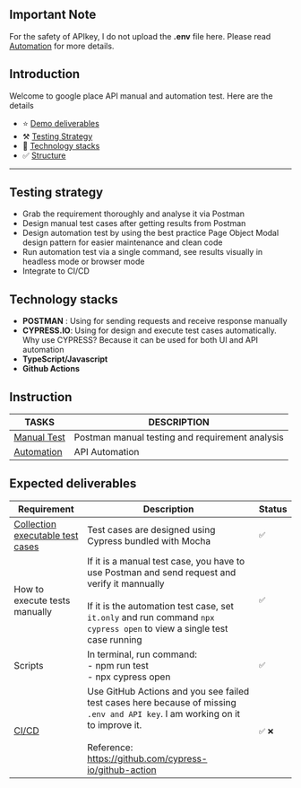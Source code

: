 ## Important Note
For the safety of APIkey, I do not upload the **.env** file here. Please read [Automation](https://github.com/anhhanuman/google-place-cypress/blob/main/docs/automation-test.md) for more details.

## Introduction
Welcome to google place API manual and automation test. Here are the details
- ⭐️ [Demo deliverables](https://youtu.be/60yYDs78s1c)
- ⚒️ [Testing Strategy](#testing-strategy)
- 📖 [Technology stacks](#technology-stacks)
- ✅ [Structure](#structure)
---

## **Testing strategy**
- Grab the requirement thoroughly and analyse it via Postman
- Design manual test cases after getting results from Postman
- Design automation test by using the best practice Page Object Modal design pattern for easier maintenance and clean code
- Run automation test via a single command, see results visually in headless mode or browser mode
- Integrate to CI/CD

## **Technology stacks**
- **POSTMAN** : Using for sending requests and receive response manually
- **CYPRESS.IO**: Using for design and execute test cases automatically. Why use CYPRESS? Because it can be used for both UI and API automation
- **TypeScript/Javascript**
- **Github Actions**

## **Instruction**

| TASKS  | DESCRIPTION |
| ------------- | ------------- |
| [Manual Test](https://github.com/anhhanuman/google-place-cypress/blob/main/docs/manual-test.md)  | Postman manual testing and requirement analysis  |
| [Automation](https://github.com/anhhanuman/google-place-cypress/blob/main/docs/automation-test.md)  | API Automation|

## **Expected deliverables**

| Requirement                                                                                                                                   | Description                                                                                                                                                                                                                   | Status    |
|-----------------------------------------------------------------------------------------------------------------------------------------------|-------------------------------------------------------------------------------------------------------------------------------------------------------------------------------------------------------------------------------|-----------|
| [Collection executable test cases](https://github.com/anhhanuman/google-place-cypress/blob/main/cypress/integration/google-place-api.spec.ts) | Test cases are designed using Cypress bundled with Mocha                                                                                                                                                                      | `✅`       |
| How to execute tests manually                                                                                                                 | If it is a manual test case, you have to use Postman and send request and verify it mannually<br/><br/>If it is the automation test case, set `it.only` and run command `npx cypress open` to view a single test case running | `✅`       |
| Scripts                                                                                                                                       | In terminal, run command:<br/> - npm run test<br/> - npx cypress open                                                                                                                                                         | `✅`       |
| [CI/CD](https://github.com/anhhanuman/google-place-cypress/actions)                                                                                                                                     | Use GitHub Actions and you see failed test cases here because of missing `.env and API key`. I am working on it to improve it.<br/><br/>Reference: https://github.com/cypress-io/github-action                                                                                | `✅`   `❌` |


